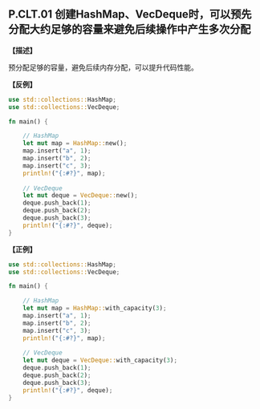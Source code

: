 ## P.CLT.01 创建HashMap、VecDeque时，可以预先分配大约足够的容量来避免后续操作中产生多次分配

**【描述】**

预分配足够的容量，避免后续内存分配，可以提升代码性能。

**【反例】**

```rust
use std::collections::HashMap;
use std::collections::VecDeque;

fn main() {

    // HashMap
    let mut map = HashMap::new();
    map.insert("a", 1);
    map.insert("b", 2);
    map.insert("c", 3);
    println!("{:#?}", map);
    
    // VecDeque
    let mut deque = VecDeque::new();
    deque.push_back(1);
    deque.push_back(2);
    deque.push_back(3);
    println!("{:#?}", deque);
}
```

**【正例】**

```rust
use std::collections::HashMap;
use std::collections::VecDeque;

fn main() {

    // HashMap
    let mut map = HashMap::with_capacity(3);
    map.insert("a", 1);
    map.insert("b", 2);
    map.insert("c", 3);
    println!("{:#?}", map);
    
    // VecDeque
    let mut deque = VecDeque::with_capacity(3);
    deque.push_back(1);
    deque.push_back(2);
    deque.push_back(3);
    println!("{:#?}", deque);
}
```